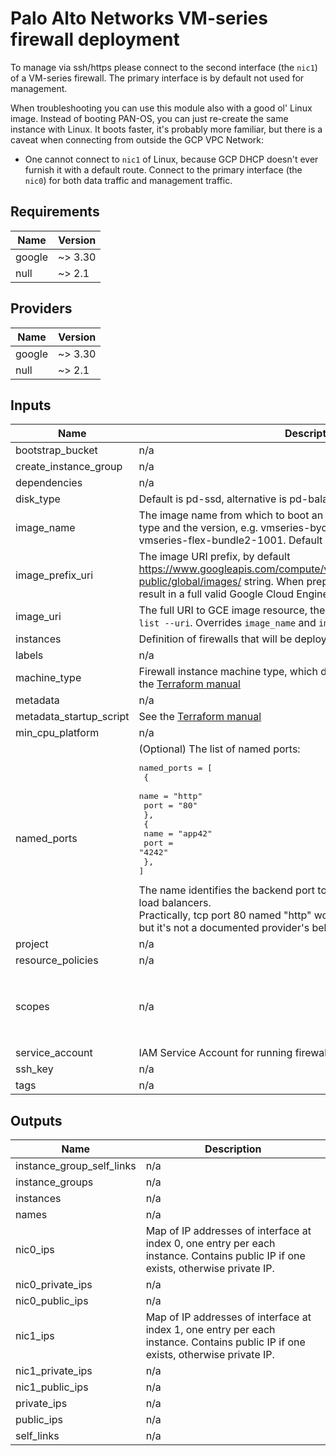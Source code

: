 # Palo Alto Networks VM-series firewall deployment

To manage via ssh/https please connect to the second interface (the `nic1`) of a VM-series firewall. The primary interface is by default not used for management.

When troubleshooting you can use this module also with a good ol' Linux image. Instead of booting PAN-OS, you can just re-create the same instance with Linux. It boots faster, it's probably more familiar, but there is a caveat when connecting from outside the GCP VPC Network:

- One cannot connect to `nic1` of Linux, because GCP DHCP doesn't ever furnish it with a default route. Connect to the primary interface (the `nic0`) for both data traffic and management traffic.

<!-- BEGINNING OF PRE-COMMIT-TERRAFORM DOCS HOOK -->
## Requirements

| Name | Version |
|------|---------|
| google | ~> 3.30 |
| null | ~> 2.1 |

## Providers

| Name | Version |
|------|---------|
| google | ~> 3.30 |
| null | ~> 2.1 |

## Inputs

| Name | Description | Type | Default | Required |
|------|-------------|------|---------|:--------:|
| bootstrap\_bucket | n/a | `string` | `""` | no |
| create\_instance\_group | n/a | `bool` | `false` | no |
| dependencies | n/a | `list(string)` | `[]` | no |
| disk\_type | Default is pd-ssd, alternative is pd-balanced. | `string` | `"pd-ssd"` | no |
| image\_name | The image name from which to boot an instance, including the license type and the version, e.g. vmseries-byol-814, vmseries-bundle1-814, vmseries-flex-bundle2-1001. Default is vmseries-flex-bundle1-913. | `string` | `"vmseries-flex-bundle1-913"` | no |
| image\_prefix\_uri | The image URI prefix, by default https://www.googleapis.com/compute/v1/projects/paloaltonetworksgcp-public/global/images/ string. When prepended to `image_name` it should result in a full valid Google Cloud Engine image resource URI. | `string` | `"https://www.googleapis.com/compute/v1/projects/paloaltonetworksgcp-public/global/images/"` | no |
| image\_uri | The full URI to GCE image resource, the output of `gcloud compute images list --uri`. Overrides `image_name` and `image_prefix_uri` inputs. | `string` | `null` | no |
| instances | Definition of firewalls that will be deployed | `map(any)` | n/a | yes |
| labels | n/a | `map(any)` | `{}` | no |
| machine\_type | Firewall instance machine type, which depends on the license used. See the [Terraform manual](https://www.terraform.io/docs/providers/google/r/compute_instance.html) | `string` | `"n1-standard-4"` | no |
| metadata | n/a | `map(string)` | `{}` | no |
| metadata\_startup\_script | See the [Terraform manual](https://www.terraform.io/docs/providers/google/r/compute_instance.html) | `string` | `null` | no |
| min\_cpu\_platform | n/a | `string` | `"Intel Broadwell"` | no |
| named\_ports | (Optional) The list of named ports:<pre>named_ports = [<br>  {<br>    name = "http"<br>    port = "80"<br>  },<br>  {<br>    name = "app42"<br>    port = "4242"<br>  },<br>]</pre>The name identifies the backend port to receive the traffic from the global load balancers.<br>Practically, tcp port 80 named "http" works even when not defined here, but it's not a documented provider's behavior. | `list` | `[]` | no |
| project | n/a | `string` | `null` | no |
| resource\_policies | n/a | `list(string)` | `[]` | no |
| scopes | n/a | `list(string)` | <pre>[<br>  "https://www.googleapis.com/auth/compute.readonly",<br>  "https://www.googleapis.com/auth/cloud.useraccounts.readonly",<br>  "https://www.googleapis.com/auth/devstorage.read_only",<br>  "https://www.googleapis.com/auth/logging.write",<br>  "https://www.googleapis.com/auth/monitoring.write"<br>]</pre> | no |
| service\_account | IAM Service Account for running firewall instance (just the email) | `string` | `null` | no |
| ssh\_key | n/a | `string` | `""` | no |
| tags | n/a | `list(string)` | `[]` | no |

## Outputs

| Name | Description |
|------|-------------|
| instance\_group\_self\_links | n/a |
| instance\_groups | n/a |
| instances | n/a |
| names | n/a |
| nic0\_ips | Map of IP addresses of interface at index 0, one entry per each instance. Contains public IP if one exists, otherwise private IP. |
| nic0\_private\_ips | n/a |
| nic0\_public\_ips | n/a |
| nic1\_ips | Map of IP addresses of interface at index 1, one entry per each instance. Contains public IP if one exists, otherwise private IP. |
| nic1\_private\_ips | n/a |
| nic1\_public\_ips | n/a |
| private\_ips | n/a |
| public\_ips | n/a |
| self\_links | n/a |

<!-- END OF PRE-COMMIT-TERRAFORM DOCS HOOK -->
